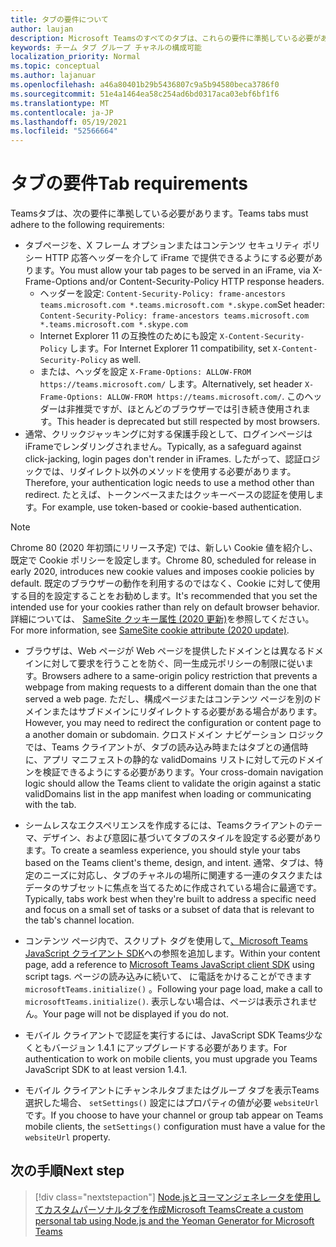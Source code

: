 ```yaml
---
title: タブの要件について
author: laujan
description: Microsoft Teamsのすべてのタブは、これらの要件に準拠している必要があります。
keywords: チーム タブ グループ チャネルの構成可能
localization_priority: Normal
ms.topic: conceptual
ms.author: lajanuar
ms.openlocfilehash: a46a80401b29b5436807c9a5b94580beca3786f0
ms.sourcegitcommit: 51e4a1464ea58c254ad6bd0317aca03ebf6bf1f6
ms.translationtype: MT
ms.contentlocale: ja-JP
ms.lasthandoff: 05/19/2021
ms.locfileid: "52566664"
---
```

# <a name="tab-requirements"></a><span data-ttu-id="97c27-104">タブの要件</span><span class="sxs-lookup"><span data-stu-id="97c27-104">Tab requirements</span></span>

<span data-ttu-id="97c27-105">Teamsタブは、次の要件に準拠している必要があります。</span><span class="sxs-lookup"><span data-stu-id="97c27-105">Teams tabs must adhere to the following requirements:</span></span>

* <span data-ttu-id="97c27-106">タブページを、X フレーム オプションまたはコンテンツ セキュリティ ポリシー HTTP 応答ヘッダーを介して iFrame で提供できるようにする必要があります。</span><span class="sxs-lookup"><span data-stu-id="97c27-106">You must allow your tab pages to be served in an iFrame, via X-Frame-Options and/or Content-Security-Policy HTTP response headers.</span></span>
  * <span data-ttu-id="97c27-107">ヘッダーを設定: `Content-Security-Policy: frame-ancestors teams.microsoft.com *.teams.microsoft.com *.skype.com`</span><span class="sxs-lookup"><span data-stu-id="97c27-107">Set header: `Content-Security-Policy: frame-ancestors teams.microsoft.com *.teams.microsoft.com *.skype.com`</span></span>
  * <span data-ttu-id="97c27-108">Internet Explorer 11 の互換性のためにも設定 `X-Content-Security-Policy` します。</span><span class="sxs-lookup"><span data-stu-id="97c27-108">For Internet Explorer 11 compatibility, set `X-Content-Security-Policy` as well.</span></span>
  * <span data-ttu-id="97c27-109">または、ヘッダを設定 `X-Frame-Options: ALLOW-FROM https://teams.microsoft.com/` します。</span><span class="sxs-lookup"><span data-stu-id="97c27-109">Alternatively, set header `X-Frame-Options: ALLOW-FROM https://teams.microsoft.com/`.</span></span> <span data-ttu-id="97c27-110">このヘッダーは非推奨ですが、ほとんどのブラウザーでは引き続き使用されます。</span><span class="sxs-lookup"><span data-stu-id="97c27-110">This header is deprecated but still respected by most browsers.</span></span>
* <span data-ttu-id="97c27-111">通常、クリックジャッキングに対する保護手段として、ログインページはiFrameでレンダリングされません。</span><span class="sxs-lookup"><span data-stu-id="97c27-111">Typically, as a safeguard against click-jacking, login pages don't render in iFrames.</span></span> <span data-ttu-id="97c27-112">したがって、認証ロジックでは、リダイレクト以外のメソッドを使用する必要があります。</span><span class="sxs-lookup"><span data-stu-id="97c27-112">Therefore, your authentication logic needs to use a method other than redirect.</span></span> <span data-ttu-id="97c27-113">たとえば、トークンベースまたはクッキーベースの認証を使用します。</span><span class="sxs-lookup"><span data-stu-id="97c27-113">For example, use token-based or cookie-based authentication.</span></span>

> [!NOTE]
> <span data-ttu-id="97c27-114">Chrome 80 (2020 年初頭にリリース予定) では、新しい Cookie 値を紹介し、既定で Cookie ポリシーを設定します。</span><span class="sxs-lookup"><span data-stu-id="97c27-114">Chrome 80, scheduled for release in early 2020, introduces new cookie values and imposes cookie policies by default.</span></span> <span data-ttu-id="97c27-115">既定のブラウザーの動作を利用するのではなく、Cookie に対して使用する目的を設定することをお勧めします。</span><span class="sxs-lookup"><span data-stu-id="97c27-115">It's recommended that you set the intended use for your cookies rather than rely on default browser behavior.</span></span> <span data-ttu-id="97c27-116">詳細については、 [SameSite クッキー属性 (2020 更新)](../../resources/samesite-cookie-update.md)を参照してください。</span><span class="sxs-lookup"><span data-stu-id="97c27-116">For more information, see [SameSite cookie attribute (2020 update)](../../resources/samesite-cookie-update.md).</span></span>

* <span data-ttu-id="97c27-117">ブラウザは、Web ページが Web ページを提供したドメインとは異なるドメインに対して要求を行うことを防ぐ、同一生成元ポリシーの制限に従います。</span><span class="sxs-lookup"><span data-stu-id="97c27-117">Browsers adhere to a same-origin policy restriction that prevents a webpage from making requests to a different domain than the one that served a web page.</span></span> <span data-ttu-id="97c27-118">ただし、構成ページまたはコンテンツ ページを別のドメインまたはサブドメインにリダイレクトする必要がある場合があります。</span><span class="sxs-lookup"><span data-stu-id="97c27-118">However, you may need to redirect the configuration or content page to a another domain or subdomain.</span></span> <span data-ttu-id="97c27-119">クロスドメイン ナビゲーション ロジックでは、Teams クライアントが、タブの読み込み時またはタブとの通信時に、アプリ マニフェストの静的な validDomains リストに対して元のドメインを検証できるようにする必要があります。</span><span class="sxs-lookup"><span data-stu-id="97c27-119">Your cross-domain navigation logic should allow the Teams client to validate the origin against a static validDomains list in the app manifest when loading or communicating with the tab.</span></span>

* <span data-ttu-id="97c27-120">シームレスなエクスペリエンスを作成するには、Teamsクライアントのテーマ、デザイン、および意図に基づいてタブのスタイルを設定する必要があります。</span><span class="sxs-lookup"><span data-stu-id="97c27-120">To create a seamless experience, you should style your tabs based on the Teams client's theme, design, and intent.</span></span> <span data-ttu-id="97c27-121">通常、タブは、特定のニーズに対応し、タブのチャネルの場所に関連する一連のタスクまたはデータのサブセットに焦点を当てるために作成されている場合に最適です。</span><span class="sxs-lookup"><span data-stu-id="97c27-121">Typically, tabs work best when they're built to address a specific need and focus on a small set of tasks or a subset of data that is relevant to the tab's channel location.</span></span>

* <span data-ttu-id="97c27-122">コンテンツ ページ内で、スクリプト タグを使用して[、Microsoft Teams JavaScript クライアント SDK](/javascript/api/overview/msteams-client)への参照を追加します。</span><span class="sxs-lookup"><span data-stu-id="97c27-122">Within your content page, add a reference to [Microsoft Teams JavaScript client SDK](/javascript/api/overview/msteams-client) using script tags.</span></span> <span data-ttu-id="97c27-123">ページの読み込みに続いて、 に電話をかけることができます `microsoftTeams.initialize()` 。</span><span class="sxs-lookup"><span data-stu-id="97c27-123">Following your page load, make a call to `microsoftTeams.initialize()`.</span></span> <span data-ttu-id="97c27-124">表示しない場合は、ページは表示されません。</span><span class="sxs-lookup"><span data-stu-id="97c27-124">Your page will not be displayed if you do not.</span></span>

* <span data-ttu-id="97c27-125">モバイル クライアントで認証を実行するには、JavaScript SDK Teams少なくともバージョン 1.4.1 にアップグレードする必要があります。</span><span class="sxs-lookup"><span data-stu-id="97c27-125">For authentication to work on mobile clients, you must upgrade you Teams JavaScript SDK to at least version 1.4.1.</span></span>

* <span data-ttu-id="97c27-126">モバイル クライアントにチャンネルタブまたはグループ タブを表示Teams選択した場合、 `setSettings()` 設定にはプロパティの値が必要 `websiteUrl` です。</span><span class="sxs-lookup"><span data-stu-id="97c27-126">If you choose to have your channel or group tab appear on Teams mobile clients, the `setSettings()` configuration must have a value for the `websiteUrl` property.</span></span>

## <a name="next-step"></a><span data-ttu-id="97c27-127">次の手順</span><span class="sxs-lookup"><span data-stu-id="97c27-127">Next step</span></span>

> [!div class="nextstepaction"]
> [<span data-ttu-id="97c27-128">Node.jsとヨーマンジェネレータを使用してカスタムパーソナルタブを作成Microsoft Teams</span><span class="sxs-lookup"><span data-stu-id="97c27-128">Create a custom personal tab using Node.js and the Yeoman Generator for Microsoft Teams</span></span>](~/tabs/quickstarts/create-personal-tab-node-yeoman.md)